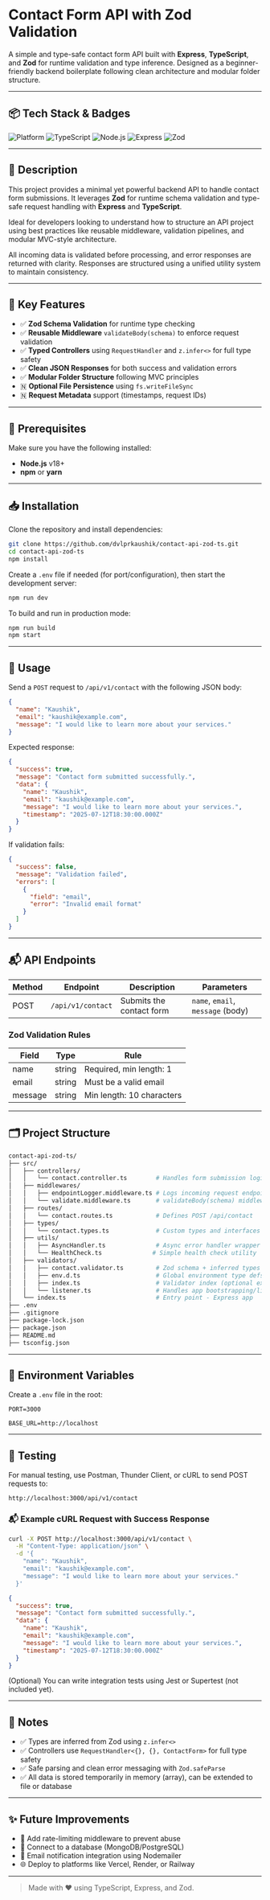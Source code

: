 # Contact Form API with Zod Validation

A simple and type-safe contact form API built with **Express**, **TypeScript**, and **Zod** for runtime validation and type inference. Designed as a beginner-friendly backend boilerplate following clean architecture and modular folder structure.

---

## 📦 Tech Stack & Badges

![Platform](https://img.shields.io/badge/Platform-Backend-blue?style=flat-square)
![TypeScript](https://img.shields.io/badge/TypeScript-Strict-blue?logo=typescript\&style=flat-square)
![Node.js](https://img.shields.io/badge/Node.js-18.x-green?logo=node.js\&style=flat-square)
![Express](https://img.shields.io/badge/Express.js-Minimal-black?logo=express\&style=flat-square)
![Zod](https://img.shields.io/badge/Zod-Validation-lightblue?style=flat-square)

---

## 📖 Description

This project provides a minimal yet powerful backend API to handle contact form submissions. It leverages **Zod** for runtime schema validation and type-safe request handling with **Express** and **TypeScript**.

Ideal for developers looking to understand how to structure an API project using best practices like reusable middleware, validation pipelines, and modular MVC-style architecture.

All incoming data is validated before processing, and error responses are returned with clarity. Responses are structured using a unified utility system to maintain consistency.

---

## 🚀 Key Features

* ✅ **Zod Schema Validation** for runtime type checking
* ✅ **Reusable Middleware** `validateBody(schema)` to enforce request validation
* ✅ **Typed Controllers** using `RequestHandler` and `z.infer<>` for full type safety
* ✅ **Clean JSON Responses** for both success and validation errors
* ✅ **Modular Folder Structure** following MVC principles
* 🇳 **Optional File Persistence** using `fs.writeFileSync`
* 🇳 **Request Metadata** support (timestamps, request IDs)

---

## 🔧 Prerequisites

Make sure you have the following installed:

* **Node.js** v18+
* **npm** or **yarn**

---

## 📥 Installation

Clone the repository and install dependencies:

```bash
git clone https://github.com/dvlprkaushik/contact-api-zod-ts.git
cd contact-api-zod-ts
npm install
```

Create a `.env` file if needed (for port/configuration), then start the development server:

```bash
npm run dev
```

To build and run in production mode:

```bash
npm run build
npm start
```

---

## 📨 Usage

Send a `POST` request to `/api/v1/contact` with the following JSON body:

```json
{
  "name": "Kaushik",
  "email": "kaushik@example.com",
  "message": "I would like to learn more about your services."
}
```

Expected response:

```json
{
  "success": true,
  "message": "Contact form submitted successfully.",
  "data": {
    "name": "Kaushik",
    "email": "kaushik@example.com",
    "message": "I would like to learn more about your services.",
    "timestamp": "2025-07-12T18:30:00.000Z"
  }
}
```

If validation fails:

```json
{
  "success": false,
  "message": "Validation failed",
  "errors": [
    {
      "field": "email",
      "error": "Invalid email format"
    }
  ]
}
```

---

## 📬 API Endpoints

| Method | Endpoint       | Description              | Parameters                        |
| ------ | -------------- | ------------------------ | --------------------------------- |
| POST   | `/api/v1/contact` | Submits the contact form | `name`, `email`, `message` (body) |

### Zod Validation Rules

| Field   | Type   | Rule                      |
| ------- | ------ | ------------------------- |
| name    | string | Required, min length: 1   |
| email   | string | Must be a valid email     |
| message | string | Min length: 10 characters |

---

## 🗂️ Project Structure

```bash
contact-api-zod-ts/
├── src/
│   ├── controllers/
│   │   └── contact.controller.ts        # Handles form submission logic
│   ├── middlewares/
│   │   ├── endpointLogger.middleware.ts # Logs incoming request endpoints
│   │   └── validate.middleware.ts       # validateBody(schema) middleware
│   ├── routes/
│   │   └── contact.routes.ts            # Defines POST /api/contact
│   ├── types/
│   │   └── contact.types.ts             # Custom types and interfaces
│   ├── utils/
│   │   ├── AsyncHandler.ts              # Async error handler wrapper
│   │   └── HealthCheck.ts              # Simple health check utility
│   ├── validators/
│   │   ├── contact.validator.ts         # Zod schema + inferred types
│   │   ├── env.d.ts                     # Global environment type defs
│   │   ├── index.ts                     # Validator index (optional exports)
│   │   └── listener.ts                  # Handles app bootstrapping/listening
│   └── index.ts                         # Entry point - Express app
├── .env
├── .gitignore
├── package-lock.json
├── package.json
├── README.md
├── tsconfig.json

```

---

## 🔐 Environment Variables

Create a `.env` file in the root:

```env
PORT=3000

BASE_URL=http://localhost
```

---

## 🧪 Testing

For manual testing, use Postman, Thunder Client, or cURL to send POST requests to:

```
http://localhost:3000/api/v1/contact
```

### 📬 Example cURL Request with Success Response

```bash
curl -X POST http://localhost:3000/api/v1/contact \
  -H "Content-Type: application/json" \
  -d '{
    "name": "Kaushik",
    "email": "kaushik@example.com",
    "message": "I would like to learn more about your services."
  }'
```

```json
{
  "success": true,
  "message": "Contact form submitted successfully.",
  "data": {
    "name": "Kaushik",
    "email": "kaushik@example.com",
    "message": "I would like to learn more about your services.",
    "timestamp": "2025-07-12T18:30:00.000Z"
  }
}
```

(Optional) You can write integration tests using Jest or Supertest (not included yet).

---

## 📌 Notes

* ✅ Types are inferred from Zod using `z.infer<>`
* ✅ Controllers use `RequestHandler<{}, {}, ContactForm>` for full type safety
* ✅ Safe parsing and clean error messaging with `Zod.safeParse`
* ✅ All data is stored temporarily in memory (array), can be extended to file or database

---

## ✨ Future Improvements

* 🔐 Add rate-limiting middleware to prevent abuse
* 📁 Connect to a database (MongoDB/PostgreSQL)
* 📨 Email notification integration using Nodemailer
* 🌐 Deploy to platforms like Vercel, Render, or Railway

---

> Made with ❤️ using TypeScript, Express, and Zod.
